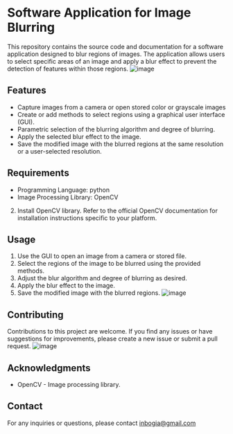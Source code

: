# Software Application for Image Blurring

This repository contains the source code and documentation for a software application designed to blur regions of images. The application allows users to select specific areas of an image and apply a blur effect to prevent the detection of features within those regions.
![image](https://github.com/ingli0/BlurImage/assets/76855285/d9ab5cad-f4fc-486f-8629-3e192ca60e34)

## Features
- Capture images from a camera or open stored color or grayscale images
- Create or add methods to select regions using a graphical user interface (GUI).
- Parametric selection of the blurring algorithm and degree of blurring.
- Apply the selected blur effect to the image.
- Save the modified image with the blurred regions at the same resolution or a user-selected resolution.

## Requirements
- Programming Language: python
- Image Processing Library: OpenCV

 2. Install OpenCV library. Refer to the official OpenCV documentation for installation instructions specific to your platform.

## Usage

1. Use the GUI to open an image from a camera or stored file.
2. Select the regions of the image to be blurred using the provided methods.
3. Adjust the blur algorithm and degree of blurring as desired.
4. Apply the blur effect to the image.
5. Save the modified image with the blurred regions.
![image](https://github.com/ingli0/BlurImage/assets/76855285/143ecf52-a355-4720-bd57-0c8288309c07)


## Contributing
Contributions to this project are welcome. If you find any issues or have suggestions for improvements, please create a new issue or submit a pull request.
![image](https://github.com/ingli0/BlurImage/assets/76855285/2358aa4d-bf13-4ac3-8cd5-ccab19c141eb)



## Acknowledgments
- OpenCV - Image processing library.


## Contact
For any inquiries or questions, please contact inbogia@gmail.com
